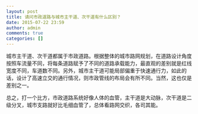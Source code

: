 ```yaml
---
layout: post
title: 请问市政道路与城市主干道、次干道有什么区别？
date: 2015-07-22 23:59
author: admin
comments: true
categories: []
---
```

城市主干道、次干道都属于市政道路。根据整体的城市路网规划，在道路设计角度按照车流量不同，将每条道路赋予了不同的道路承载能力，最直观的差别就是红线宽度不同，车道数不同。另外，城市主干道可能局部偏重于快速通行力，如此的话，设计了高速立交的通行情况，则市政管线的布局会有所不同。当然，这也仅是差别之一。

总之，打一个比方，市政道路系统好像人体的血管，主干道是大动脉，次干道是二级分叉，城市支路就好比毛细血管了，总体看路网交织，各司其能。
